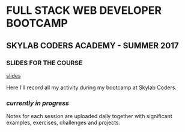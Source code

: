 # FULL STACK WEB DEVELOPER BOOTCAMP
## SKYLAB CODERS ACADEMY - SUMMER 2017

### SLIDES FOR THE COURSE
[slides](https://skylabcoders.github.io/bootcamp-julio2017/)

Here I'll record all my activity during my bootcamp at Skylab Coders.

### *currently in progress*
Notes for each session are uploaded daily together with significant examples, exercises, challenges and projects. 